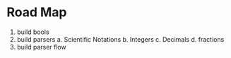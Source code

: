# Road Map
1. build bools
2. build parsers
    a. Scientific Notations
    b. Integers
    c. Decimals
    d. fractions
3. build parser flow